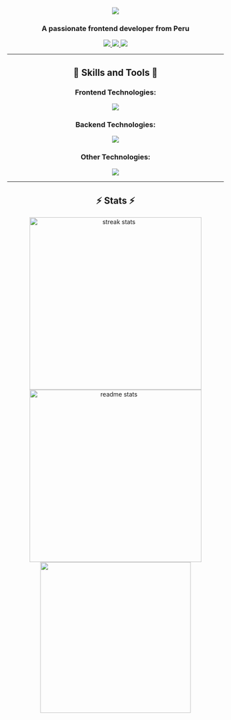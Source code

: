 <div align="center">
  <h1 align="center">
      <img src="https://readme-typing-svg.herokuapp.com/?font=Righteous&size=35&center=true&vCenter=true&width=500&height=70&duration=5500&lines=Hi!+There!+👋;+I'm+Julio+Ucharima!;" />
  </h1>

  <h3 align="center">A passionate frontend developer from Peru</h3>

  <div align="center"> 
    <a href="mailto:julioucharima89@gmail.com">
      <img src="https://img.shields.io/badge/Gmail-333333?style=for-the-badge&logo=gmail&logoColor=red" />
    </a>
    <a href="https://www.linkedin.com/in/julio-angel-ucharima-ortiz-05a994221/" target="_blank">
      <img src="https://img.shields.io/badge/LinkedIn-0077B5?style=for-the-badge&logo=linkedin&logoColor=white" target="_blank" />
    </a>
    <a href="https://github.com/AngelOU20" target="_blank">
      <img src="https://img.shields.io/badge/Portfolio-FF5722?style=for-the-badge&logo=todoist&logoColor=white" target="_blank" /> <!-- sqlite, safari, google-chrome are other good icon options -->
    </a>
  </div>
</div>

---

<h2 align="center">🚀 Skills and Tools 🚀</h2>

<div align="center">
  <h3>Frontend Technologies: </h3>
    <img src="https://skillicons.dev/icons?i=react,redux,javascript,typescript,mui,html,css,tailwind,bootstrap,vite" />
  <h3>Backend Technologies: </h3>
    <img src="https://skillicons.dev/icons?i=nodejs,express,java,dotnet,cs" />
  <h3>Other Technologies:</h3>
    <img src="https://skillicons.dev/icons?i=figma,git,postman,firebase,mongodb,mysql,postgresql" />
</div>

---

<h2 align="center">⚡ Stats ⚡</h2>

<div align="center">

<img width=400 src="https://github-readme-streak-stats-salesp07.vercel.app/?user=AngelOU20&count_private=true&theme=react&border_radius=10" alt="streak stats"/>

<img width=400 src="https://github-readme-stats-salesp07.vercel.app/api?username=AngelOU20&count_private=true&show_icons=true&theme=react&rank_icon=github&border_radius=10" alt="readme stats" />

<br>

<img width=350 src="https://github-readme-stats.vercel.app/api/top-langs/?username=AngelOU20&layout=compact&theme=react&border_radius=10" />

</div>
